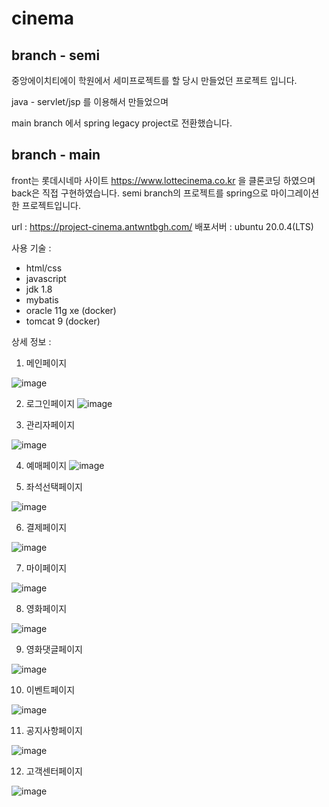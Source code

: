 # cinema

## branch - semi
중앙에이치티에이 학원에서 세미프로젝트를 할 당시 만들었던 프로젝트 입니다.

java - servlet/jsp 를 이용해서 만들었으며

main branch 에서 spring legacy project로 전환했습니다.

## branch - main
front는 롯데시네마 사이트 https://www.lottecinema.co.kr 을 클론코딩 하였으며
back은 직접 구현하였습니다.
semi branch의 프로젝트를 spring으로 마이그레이션한 프로젝트입니다.

url : https://project-cinema.antwntbgh.com/
배포서버 : ubuntu 20.0.4(LTS)

사용 기술 : 
- html/css
- javascript
- jdk 1.8
- mybatis
- oracle 11g xe (docker)
- tomcat 9 (docker)

상세 정보 : 
  
1) 메인페이지 
  
 ![image](https://user-images.githubusercontent.com/79811772/159501759-34f85589-31c2-47ee-a9ed-0bb660fcbf79.png)

2.	로그인페이지 
 ![image](https://user-images.githubusercontent.com/79811772/159501820-2ca66ed6-ea21-4934-baa9-c4601b53d81c.png)

  
 
3.	관리자페이지 
 
  ![image](https://user-images.githubusercontent.com/79811772/159501829-06de4aa1-4d9f-4e24-9f1e-e59bd9a949d9.png)

 
4.	예매페이지 
 ![image](https://user-images.githubusercontent.com/79811772/159501846-ad0e1cde-3689-4ce1-be87-c95af51b6159.png)

  
5.	좌석선택페이지 
  
 ![image](https://user-images.githubusercontent.com/79811772/159501858-d410251b-2408-43d3-9931-b04bdb9b3173.png)

6.	결제페이지 
 
  ![image](https://user-images.githubusercontent.com/79811772/159501871-ff0ca0b2-b067-4a67-b79d-1b6286c6b1ea.png)

 
7.	마이페이지 
 
  ![image](https://user-images.githubusercontent.com/79811772/159501877-dec74215-9b1c-44eb-aaf6-3f8feb4b369a.png)

 
8.	영화페이지 
 
  ![image](https://user-images.githubusercontent.com/79811772/159501898-6d5e7a4d-8fdc-4bfa-955a-00e28ac50c1c.png)

 
9.	영화댓글페이지 
 
  ![image](https://user-images.githubusercontent.com/79811772/159501917-fad82aa5-58b7-4e29-80b8-e0dd433b9b38.png)

 
10.	이벤트페이지 
 
  ![image](https://user-images.githubusercontent.com/79811772/159501929-ddf3a50c-132b-466b-b610-86f7a86f6788.png)

 
11.	공지사항페이지 
 
  ![image](https://user-images.githubusercontent.com/79811772/159501946-33b6e728-e26e-443d-8a56-5d66233e6221.png)

 
12.	고객센터페이지 
 
  ![image](https://user-images.githubusercontent.com/79811772/159501961-c2752102-3d7e-44cd-ac3e-a614651f3d1e.png)


